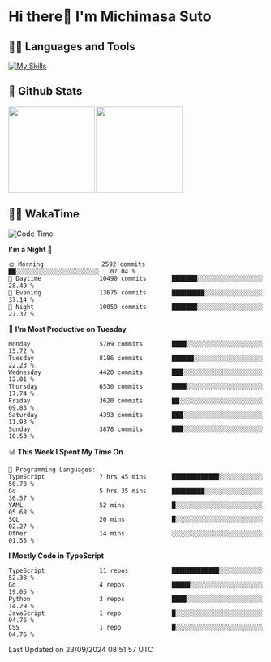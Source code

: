 # Hi there👋 I'm Michimasa Suto

## 🧑‍💻 Languages and Tools
[![My Skills](https://skillicons.dev/icons?i=ts,nextjs,react,vue,python,go,aws,docker,nodejs,redux,solidity,firebase,gcp,js,bootstrap,tailwind,materialui,html,css,wordpress,xd,figma,raspberrypi,arduino)](https://skillicons.dev)

<!--
**Suto-Michimasa/Suto-Michimasa** is a ✨ _special_ ✨ repository because its `README.md` (this file) appears on your GitHub profile.

Here are some ideas to get you started:

- 🔭 I’m currently working on ...
- 🌱 I’m currently learning ...
- 👯 I’m looking to collaborate on ...
- 🤔 I’m looking for help with ...
- 💬 Ask me about ...
- 📫 How to reach me: ...
- 😄 Pronouns: ...
- ⚡ Fun fact: ...
-->
## 💎 Github Stats

<div>
  <img height="170" align="left" src="https://github-readme-stats.vercel.app/api?username=Suto-michimasa&count_private=true&show_icons=true&theme=dark" />
  <img height="170" src="https://github-readme-stats.vercel.app/api/top-langs/?username=Suto-michimasa&langs_count=8&layout=compact&theme=dark" />
</div>

<!-- ## 🏆 GitHub Profile Trophy

<img width="800" src="https://github-profile-trophy.vercel.app/?username=Suto-michimasa&theme=onedark&no-frame=true"/>
 -->

## 🧑‍💻 WakaTime
<!--START_SECTION:waka-->
![Code Time](http://img.shields.io/badge/Code%20Time-234%20hrs%2027%20mins-blue)

**I'm a Night 🦉** 

```text
🌞 Morning                2592 commits        ██░░░░░░░░░░░░░░░░░░░░░░░   07.04 % 
🌆 Daytime                10490 commits       ███████░░░░░░░░░░░░░░░░░░   28.49 % 
🌃 Evening                13675 commits       █████████░░░░░░░░░░░░░░░░   37.14 % 
🌙 Night                  10059 commits       ███████░░░░░░░░░░░░░░░░░░   27.32 % 
```
📅 **I'm Most Productive on Tuesday** 

```text
Monday                   5789 commits        ████░░░░░░░░░░░░░░░░░░░░░   15.72 % 
Tuesday                  8186 commits        ██████░░░░░░░░░░░░░░░░░░░   22.23 % 
Wednesday                4420 commits        ███░░░░░░░░░░░░░░░░░░░░░░   12.01 % 
Thursday                 6530 commits        ████░░░░░░░░░░░░░░░░░░░░░   17.74 % 
Friday                   3620 commits        ██░░░░░░░░░░░░░░░░░░░░░░░   09.83 % 
Saturday                 4393 commits        ███░░░░░░░░░░░░░░░░░░░░░░   11.93 % 
Sunday                   3878 commits        ███░░░░░░░░░░░░░░░░░░░░░░   10.53 % 
```


📊 **This Week I Spent My Time On** 

```text
💬 Programming Languages: 
TypeScript               7 hrs 45 mins       █████████████░░░░░░░░░░░░   50.70 % 
Go                       5 hrs 35 mins       █████████░░░░░░░░░░░░░░░░   36.57 % 
YAML                     52 mins             █░░░░░░░░░░░░░░░░░░░░░░░░   05.68 % 
SQL                      20 mins             █░░░░░░░░░░░░░░░░░░░░░░░░   02.27 % 
Other                    14 mins             ░░░░░░░░░░░░░░░░░░░░░░░░░   01.55 % 
```

**I Mostly Code in TypeScript** 

```text
TypeScript               11 repos            █████████████░░░░░░░░░░░░   52.38 % 
Go                       4 repos             █████░░░░░░░░░░░░░░░░░░░░   19.05 % 
Python                   3 repos             ████░░░░░░░░░░░░░░░░░░░░░   14.29 % 
JavaScript               1 repo              █░░░░░░░░░░░░░░░░░░░░░░░░   04.76 % 
CSS                      1 repo              █░░░░░░░░░░░░░░░░░░░░░░░░   04.76 % 
```




 Last Updated on 23/09/2024 08:51:57 UTC
<!--END_SECTION:waka-->
